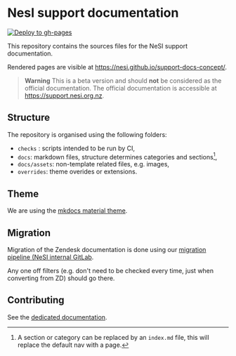 # NesI support documentation

[![Deploy to gh-pages](https://github.com/nesi/support-docs-concept/actions/workflows/deploy.yml/badge.svg?branch=main&event=deployment_status)](https://github.com/nesi/support-docs-concept/actions/workflows/deploy.yml)

This repository contains the sources files for the NeSI support documentation.

Rendered pages are visible at https://nesi.github.io/support-docs-concept/.

> **Warning**
This is a beta version and should **not** be considered as the official documentation.
The official documentation is accessible at https://support.nesi.org.nz.

## Structure

The repository is organised using the following folders:

- `checks` : scripts intended to be run by CI,
- `docs`: markdown files, structure determines categories and sections[^1],
- `docs/assets`: non-template related files, e.g. images,
- `overrides`: theme overides or extensions.

[^1]: A section or category can be replaced by an `index.md` file, this will replace the default nav with a page.

## Theme

We are using the [mkdocs material theme](https://squidfunk.github.io/mkdocs-material/).

## Migration

Migration of the Zendesk documentation is done using our [migration pipeline (NeSI internal GitLab](https://git.hpcf.nesi.org.nz/cwal219/migratedocs).

Any one off filters (e.g. don't need to be checked every time, just when converting from ZD) should go there.

## Contributing

See the [dedicated documentation](CONTRIBUTING.md).
